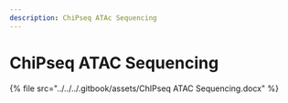 ```yaml
---
description: ChiPseq ATAc Sequencing
---
```


# ChiPseq ATAC Sequencing



{% file src="../../../.gitbook/assets/ChIPseq ATAC Sequencing.docx" %}
